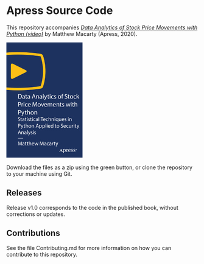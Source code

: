 # Apress Source Code

This repository accompanies [*Data Analytics of Stock Price Movements with Python (video)*](https://rd.springer.com/video/10.1007/978-1-4842-5647-3) by Matthew Macarty (Apress, 2020).

[comment]: #cover
![Cover image](9781484256473.jpg)

Download the files as a zip using the green button, or clone the repository to your machine using Git.

## Releases

Release v1.0 corresponds to the code in the published book, without corrections or updates.

## Contributions

See the file Contributing.md for more information on how you can contribute to this repository.